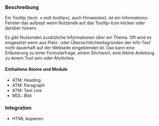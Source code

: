 ### Beschreibung
Ein Tooltip (tech. «.mdl-tooltip»), auch Hinweistext, ist ein Informations-Fenster das aufpopt wenn Nutzende auf das Tooltip-Icon klicken oder darüber hovern. 

Es gibt Nutzenden zusätzliche Informationen über ein Thema. Oft wird es eingesetzt wenn aus Platz- oder Übersichtlichkeitsgründen der Info-Text nicht dauerhaft auf der Webseite eingeblendet ist. Das kann eine Erläuterung zu einer Formularfrage, einem Stichwort, eine kleine Anleitung zu einem Tool sein oder Ähnliches. 

#### Enthaltene Atome und Module
* ATM: Heading
* ATM: Paragraph
* ATM: Text Link
* MDL: Bild


### Integration

* HTML kopieren.
